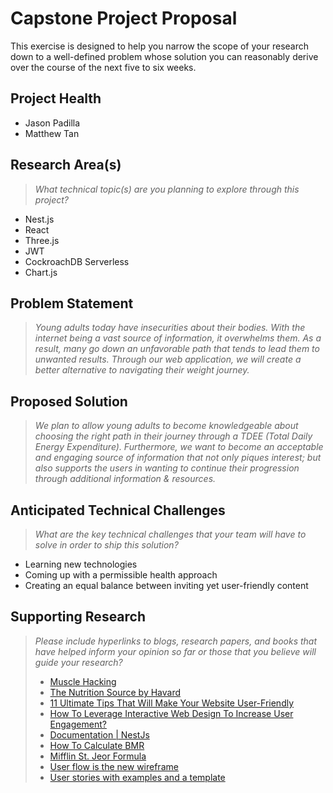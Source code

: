 # Capstone Project Proposal

This exercise is designed to help you narrow the scope of your research down to a well-defined problem whose solution you can reasonably derive over the course of the next five to six weeks. 


## Project Health
* Jason Padilla
* Matthew Tan
  
## Research Area(s)
> _What technical topic(s) are you planning to explore through this project?_
* Nest.js
* React
* Three.js
* JWT
* CockroachDB Serverless
* Chart.js

## Problem Statement
 >_Young adults today have insecurities about their bodies. With the internet being a vast source of information, it overwhelms them. As a result, many go down an unfavorable path that tends to lead them to unwanted results. Through our web application, we will create a better alternative to navigating their weight journey._ 

## Proposed Solution
> _We plan to allow young adults to become knowledgeable about choosing the right path in their journey through a TDEE (Total Daily Energy Expenditure). Furthermore, we want to become an acceptable and engaging source of information that not only piques interest; but also supports the users in wanting to continue their progression through additional information & resources._

## Anticipated Technical Challenges
> _What are the key technical challenges that your team will have to solve in order to ship this solution?_
* Learning new technologies
* Coming up with a permissible health approach
* Creating an equal balance between inviting yet user-friendly content

## Supporting Research
> _Please include hyperlinks to blogs, research papers, and books that have helped inform your opinion so far or those that you believe will guide your research?_
> -  [Muscle Hacking](https://www.musclehacking.com/calorie-calculator/#daily-calories-and-macros)
> -  [The Nutrition Source by Havard](https://www.hsph.harvard.edu/nutritionsource/healthy-eating-plate/)
> - [11 Ultimate Tips That Will Make Your Website User-Friendly](https://www.designhill.com/design-blog/ultimate-tips-that-will-make-your-website-user-friendly/)
> - [How To Leverage Interactive Web Design To Increase User Engagement?](https://www.designhill.com/design-blog/how-to-leverage-interactive-web-design-to-increase-user-engagement/)
> - [Documentation | NestJs](https://docs.nestjs.com/)
> - [How To Calculate BMR](https://blog.nasm.org/nutrition/resting-metabolic-rate-how-to-calculate-and-improve-yours)
> - [Mifflin St. Jeor Formula](https://www.leighpeele.com/mifflin-st-jeor-calculator)
> - [User flow is the new wireframe](https://uxdesign.cc/when-to-use-user-flows-guide-8b26ca9aa36a)
> - [User stories with examples and a template](https://www.atlassian.com/agile/project-management/user-stories)
